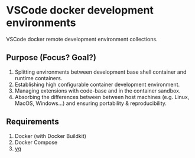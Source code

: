 # VSCode docker development environments

VSCode docker remote development environment collections.

## Purpose (Focus? Goal?)

1. Splitting environments between development base shell container and runtime containers.
2. Establishing high configurable container development environment.
3. Managing extensions with code-base and in the container sandbox.
4. Absorbing the differences between between host machines (e.g. Linux, MacOS, Windows...) and ensuring portability & reproducibility.

## Requirements

1. Docker (with Docker Buildkit)
2. Docker Compose
3. [yq](https://github.com/mikefarah/yq)
